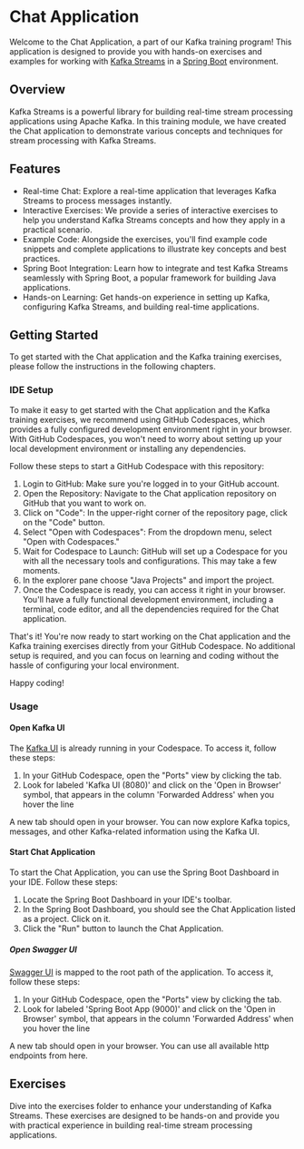 # Chat Application

Welcome to the Chat Application, a part of our Kafka training program! This application is designed to provide you with hands-on exercises and examples for working with [Kafka Streams](https://kafka.apache.org/documentation/streams/) in a [Spring Boot](https://spring.io/projects/spring-boot) environment.

## Overview

Kafka Streams is a powerful library for building real-time stream processing applications using Apache Kafka. In this training module, we have created the Chat application to demonstrate various concepts and techniques for stream processing with Kafka Streams.

## Features

* Real-time Chat: Explore a real-time application that leverages Kafka Streams to process messages instantly.
* Interactive Exercises: We provide a series of interactive exercises to help you understand Kafka Streams concepts and how they apply in a practical scenario.
* Example Code: Alongside the exercises, you'll find example code snippets and complete applications to illustrate key concepts and best practices.
* Spring Boot Integration: Learn how to integrate and test Kafka Streams seamlessly with Spring Boot, a popular framework for building Java applications.
* Hands-on Learning: Get hands-on experience in setting up Kafka, configuring Kafka Streams, and building real-time applications.

## Getting Started

To get started with the Chat application and the Kafka training exercises, please follow the instructions in the following chapters.

### IDE Setup

To make it easy to get started with the Chat application and the Kafka training exercises, we recommend using GitHub Codespaces, which provides a fully configured development environment right in your browser. With GitHub Codespaces, you won't need to worry about setting up your local development environment or installing any dependencies.

Follow these steps to start a GitHub Codespace with this repository:

1. Login to GitHub: Make sure you're logged in to your GitHub account.
2. Open the Repository: Navigate to the Chat application repository on GitHub that you want to work on.
3. Click on "Code": In the upper-right corner of the repository page, click on the "Code" button.
4. Select "Open with Codespaces": From the dropdown menu, select "Open with Codespaces."
5. Wait for Codespace to Launch: GitHub will set up a Codespace for you with all the necessary tools and configurations. This may take a few moments.
6. In the explorer pane choose "Java Projects" and import the project.
7. Once the Codespace is ready, you can access it right in your browser. You'll have a fully functional development environment, including a terminal, code editor, and all the dependencies required for the Chat application.

That's it! You're now ready to start working on the Chat application and the Kafka training exercises directly from your GitHub Codespace. No additional setup is required, and you can focus on learning and coding without the hassle of configuring your local environment.

Happy coding!

### Usage

#### Open Kafka UI

The [Kafka UI](https://github.com/provectus/kafka-ui) is already running in your Codespace. To access it, follow these steps:

1. In your GitHub Codespace, open the "Ports" view by clicking the tab.
2. Look for labeled 'Kafka UI (8080)' and click on the 'Open in Browser' symbol, that appears in the column 'Forwarded Address' when you hover the line

A new tab should open in your browser. You can now explore Kafka topics, messages, and other Kafka-related information using the Kafka UI.

#### Start Chat Application

To start the Chat Application, you can use the Spring Boot Dashboard in your IDE. Follow these steps:

1. Locate the Spring Boot Dashboard in your IDE's toolbar.
2. In the Spring Boot Dashboard, you should see the Chat Application listed as a project. Click on it.
3. Click the "Run" button to launch the Chat Application.

##### Open Swagger UI

[Swagger UI](https://swagger.io/tools/swagger-ui/) is mapped to the root path of the application. To access it, follow these steps:

1. In your GitHub Codespace, open the "Ports" view by clicking the tab.
2. Look for labeled 'Spring Boot App (9000)' and click on the 'Open in Browser' symbol, that appears in the column 'Forwarded Address' when you hover the line

A new tab should open in your browser. You can use all available http endpoints from here.

## Exercises

Dive into the exercises folder to enhance your understanding of Kafka Streams. These exercises are designed to be hands-on and provide you with practical experience in building real-time stream processing applications.
